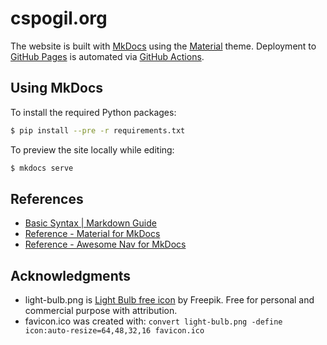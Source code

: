 # cspogil.org

The website is built with [MkDocs][1] using the [Material][2] theme.
Deployment to [GitHub Pages][3] is automated via [GitHub Actions][4].

[1]: https://www.mkdocs.org/
[2]: https://squidfunk.github.io/mkdocs-material/
[3]: https://pages.github.com/
[4]: https://github.com/features/actions

## Using MkDocs

To install the required Python packages:
``` sh
$ pip install --pre -r requirements.txt
```

To preview the site locally while editing:
``` sh
$ mkdocs serve
```

## References

* [Basic Syntax | Markdown Guide](https://www.markdownguide.org/basic-syntax/)
* [Reference - Material for MkDocs](https://squidfunk.github.io/mkdocs-material/reference/)
* [Reference - Awesome Nav for MkDocs](https://lukasgeiter.github.io/mkdocs-awesome-nav/reference/)

## Acknowledgments

* light-bulb.png is [Light Bulb free icon](https://www.flaticon.com/free-icon/light-bulb_2779262) by Freepik.
  Free for personal and commercial purpose with attribution.
* favicon.ico was created with:
  `convert light-bulb.png -define icon:auto-resize=64,48,32,16 favicon.ico`
